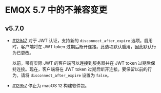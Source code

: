 # EMQX 5.7 中的不兼容变更

## v5.7.0

- [#12947](https://github.com/emqx/emqx/pull/12947) 对于 JWT 认证，支持新的 `disconnect_after_expire` 选项。启用时，客户端将在 JWT token 过期后断开连接。此选项默认启用，因此默认行为已更改。

  以前，带有实际 JWT 的客户端可以连接到服务器并在 JWT token 过期后保持连接。现在，客户端将在 JWT token 过期后断开连接。要保留以前的行为，请将 `disconnect_after_expire` 设置为 `false`。

- [#12957](https://github.com/emqx/emqx/pull/12957) 停止为 macOS 12 构建软件包。
